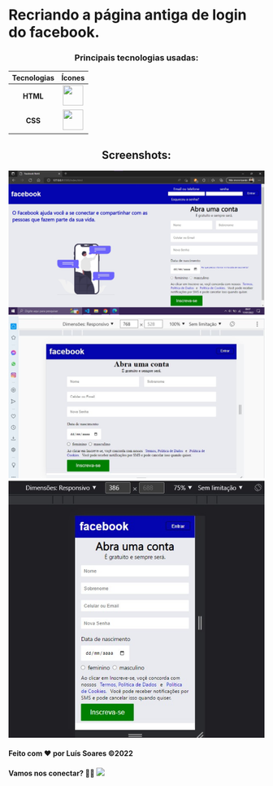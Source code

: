 <h1>Recriando a página antiga de login do facebook. </h1>

<h3 align="center">Principais tecnologias usadas:</h3>



 Tecnologias |  Ícones
:---------: | :--------:
**HTML**    | <img  src="https://cdn.jsdelivr.net/gh/devicons/devicon/icons/html5/html5-original-wordmark.svg" height="40" width="40" />
**CSS**     |  <img src="https://cdn.jsdelivr.net/gh/devicons/devicon/icons/css3/css3-original-wordmark.svg" height="40" width="40" />

<h2 align="center"> Screenshots: </h2>

 <img src="assets/imgs/screenshots/facebook pc.jpg">
 <img src="assets/imgs/screenshots/facebook tablet.jpg">

 <img src="assets/imgs/screenshots/facebook celular.jpg">


#### Feito com ❤ por **Luís Soares** ©2022
#### Vamos nos conectar? 👨‍💻 <a href="https://www.linkedin.com/in/lu%C3%ADs-soares-281589234/" target="_blank"><img src="https://img.shields.io/badge/-LinkedIn-%230077B5?style=for-the-badge&logo=linkedin&logoColor=white" target="_blank"></a> 